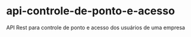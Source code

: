 # api-controle-de-ponto-e-acesso
API Rest para controle de ponto e acesso dos usuários de uma empresa
